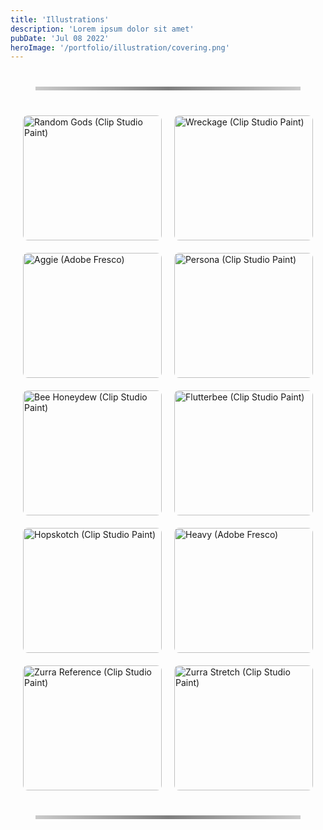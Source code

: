 ```yaml
---
title: 'Illustrations'
description: 'Lorem ipsum dolor sit amet'
pubDate: 'Jul 08 2022'
heroImage: '/portfolio/illustration/covering.png'
---
```


<hr class="custom-line">

<div class="gallery-container">
  <div class="image-container">
    <img src="/portfolio/illustration/pebblesempty.png" alt="Random Gods (Clip Studio Paint)" />
    <div class="overlay">
      <h3>Random Gods</h3>
      <p>Clip Studio Paint</p>
    </div>
  </div>

  <div class="image-container">
    <img src="/portfolio/illustration/bgtyhiunhg.png" alt="Wreckage (Clip Studio Paint)" />
    <div class="overlay">
      <h3>Wreckage</h3>
      <p>Clip Studio Paint</p>
    </div>
  </div>

  <div class="image-container">
    <img src="/portfolio/illustration/agggggg.jpg" alt="Aggie (Adobe Fresco)" />
    <div class="overlay">
      <h3>Aggie</h3>
      <p>Adobe Fresco</p>
    </div>
  </div>

  <div class="image-container">
    <img src="/portfolio/illustration/personas.png" alt="Persona (Clip Studio Paint)" />
    <div class="overlay">
      <h3>Persona</h3>
      <p>Clip Studio Paint</p>
    </div>
  </div>

  <div class="image-container">
    <img src="/portfolio/illustration/bee_pfp.png" alt="Bee Honeydew (Clip Studio Paint)" />
    <div class="overlay">
      <h3>Bee Honeydew</h3>
      <p>Clip Studio Paint</p>
    </div>
  </div>

  <div class="image-container">
    <img src="/portfolio/illustration/fluttrerbee.png" alt="Flutterbee (Clip Studio Paint)" />
    <div class="overlay">
      <h3>Flutterbee</h3>
      <p>Clip Studio Paint</p>
    </div>
  </div>

  <div class="image-container">
    <img src="/portfolio/illustration/hopskotch.png" alt="Hopskotch (Clip Studio Paint)" />
    <div class="overlay">
      <h3>Hopskotch</h3>
      <p>Clip Studio Paint</p>
    </div>
  </div>

  <div class="image-container">
    <img src="/portfolio/illustration/image.png" alt="Heavy (Adobe Fresco)" />
    <div class="overlay">
      <h3>Heavy</h3>
      <p>Adobe Fresco</p>
    </div>
  </div>

  <div class="image-container">
    <img src="/portfolio/illustration/Zurra The Sea Bunny Reference.png" alt="Zurra Reference (Clip Studio Paint)" />
    <div class="overlay">
      <h3>Zurra Reference</h3>
      <p>Clip Studio Paint</p>
    </div>
  </div>

  <div class="image-container">
    <img src="/portfolio/illustration/zurstretch.png" alt="Zurra Stretch (Clip Studio Paint)" />
    <div class="overlay">
      <h3>Zurra Stretch</h3>
      <p>Clip Studio Paint</p>
    </div>
  </div>
</div>

<hr class="custom-line">


<style>
.custom-line {
  border: 0;
  height: 6px;
  background: linear-gradient(to right, rgba(0, 0, 0, 0.2), rgba(0, 0, 0, 0.5), rgba(0, 0, 0, 0.2));
  margin: 40px;
}

/* Gallery Container for 2-Column Layout */
.gallery-container {
  display: grid;
  grid-template-columns: repeat(2, 1fr); /* Two columns layout */
  gap: 20px; /* Space between grid items */
  justify-items: center;
  align-items: start; /* Align items to the top */
  grid-auto-rows: minmax(200px, auto); /* Dynamic row height based on content */
  margin: 0 20px; /* Margin around the container */
}

/* Single-column layout for mobile */
@media (max-width: 768px) {
  .gallery-container {
    grid-template-columns: 1fr; /* Single column for smaller screens */
  }
}

.image-container {
  position: relative;
  width: 100%;
  max-width: 100%; /* Let the container resize freely */
  overflow: hidden;
  cursor: pointer;
  transition: transform 0.3s ease-out;
}

.image-container img {
  width: 100%;
  height: auto;
  object-fit: cover; /* Ensures the images scale without distortion */
  display: block;
  border-radius: 8px;
}

/* Overlay styling */
.overlay {
  position: absolute;
  bottom: 0;
  left: 0;
  right: 0;
  background: rgba(0, 0, 0, 0.5);
  color: white;
  padding: 1em;
  text-align: center;
  opacity: 0;
  transition: opacity 0.3s ease;
}

.image-container:hover .overlay {
  opacity: 1;
}

.overlay h3 {
  margin: 0;
  font-size: 1.2em;
}

.overlay p {
  margin-top: 0.5em;
  font-size: 0.9em;
}

</style>